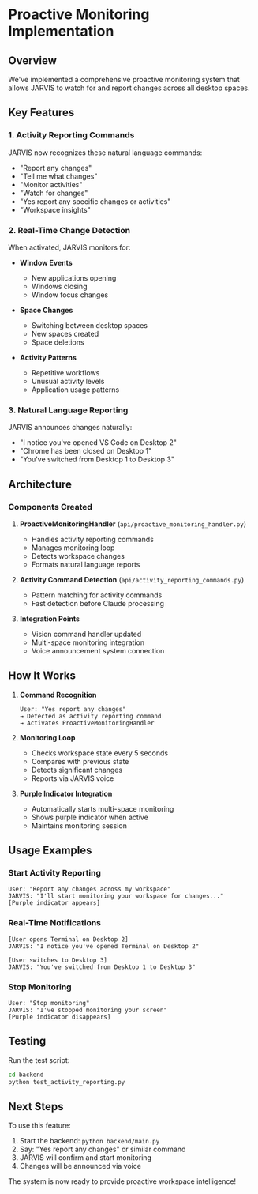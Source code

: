 # Proactive Monitoring Implementation

## Overview
We've implemented a comprehensive proactive monitoring system that allows JARVIS to watch for and report changes across all desktop spaces.

## Key Features

### 1. Activity Reporting Commands
JARVIS now recognizes these natural language commands:
- "Report any changes"
- "Tell me what changes"
- "Monitor activities"
- "Watch for changes"
- "Yes report any specific changes or activities"
- "Workspace insights"

### 2. Real-Time Change Detection
When activated, JARVIS monitors for:
- **Window Events**
  - New applications opening
  - Windows closing
  - Window focus changes
  
- **Space Changes**
  - Switching between desktop spaces
  - New spaces created
  - Space deletions

- **Activity Patterns**
  - Repetitive workflows
  - Unusual activity levels
  - Application usage patterns

### 3. Natural Language Reporting
JARVIS announces changes naturally:
- "I notice you've opened VS Code on Desktop 2"
- "Chrome has been closed on Desktop 1"
- "You've switched from Desktop 1 to Desktop 3"

## Architecture

### Components Created

1. **ProactiveMonitoringHandler** (`api/proactive_monitoring_handler.py`)
   - Handles activity reporting commands
   - Manages monitoring loop
   - Detects workspace changes
   - Formats natural language reports

2. **Activity Command Detection** (`api/activity_reporting_commands.py`)
   - Pattern matching for activity commands
   - Fast detection before Claude processing

3. **Integration Points**
   - Vision command handler updated
   - Multi-space monitoring integration
   - Voice announcement system connection

## How It Works

1. **Command Recognition**
   ```
   User: "Yes report any changes"
   → Detected as activity reporting command
   → Activates ProactiveMonitoringHandler
   ```

2. **Monitoring Loop**
   - Checks workspace state every 5 seconds
   - Compares with previous state
   - Detects significant changes
   - Reports via JARVIS voice

3. **Purple Indicator Integration**
   - Automatically starts multi-space monitoring
   - Shows purple indicator when active
   - Maintains monitoring session

## Usage Examples

### Start Activity Reporting
```
User: "Report any changes across my workspace"
JARVIS: "I'll start monitoring your workspace for changes..."
[Purple indicator appears]
```

### Real-Time Notifications
```
[User opens Terminal on Desktop 2]
JARVIS: "I notice you've opened Terminal on Desktop 2"

[User switches to Desktop 3]
JARVIS: "You've switched from Desktop 1 to Desktop 3"
```

### Stop Monitoring
```
User: "Stop monitoring"
JARVIS: "I've stopped monitoring your screen"
[Purple indicator disappears]
```

## Testing

Run the test script:
```bash
cd backend
python test_activity_reporting.py
```

## Next Steps

To use this feature:
1. Start the backend: `python backend/main.py`
2. Say: "Yes report any changes" or similar command
3. JARVIS will confirm and start monitoring
4. Changes will be announced via voice

The system is now ready to provide proactive workspace intelligence!